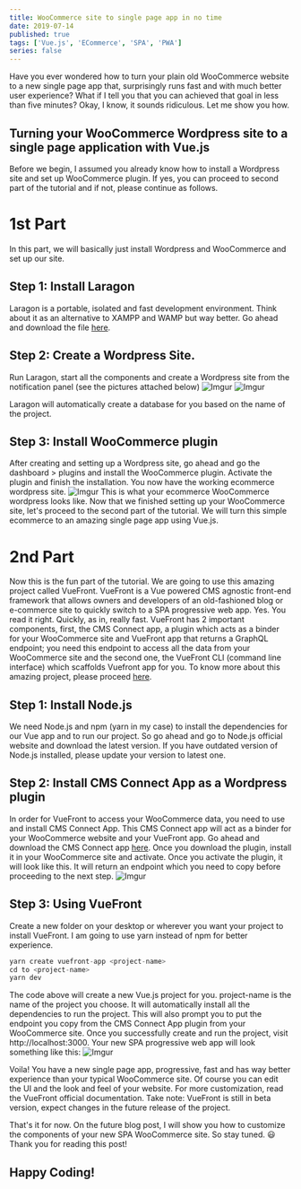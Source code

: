 ```yaml
---
title: WooCommerce site to single page app in no time
date: 2019-07-14
published: true
tags: ['Vue.js', 'ECommerce', 'SPA', 'PWA']
series: false
---
```


Have you ever wondered how to turn your plain old WooCommerce website to a new single page app that, surprisingly runs fast and with much better user experience? What if I tell you that you can achieved that goal in less than five minutes? Okay, I know, it sounds ridiculous. Let me show you how.

## Turning your WooCommerce Wordpress site to a single page application with Vue.js

Before we begin, I assumed you already know how to install a Wordpress site and set up WooCommerce plugin. If yes, you can proceed to second part of the tutorial and if not, please continue as follows.

# 1st Part

In this part, we will basically just install Wordpress and WooCommerce and set up our site.

## Step 1: Install Laragon

Laragon is a portable, isolated and fast development environment. Think about it as an alternative to XAMPP and WAMP but way better. Go ahead and download the file [here](https://laragon.org/download/).

## Step 2: Create a Wordpress Site.

Run Laragon, start all the components and create a Wordpress site from the notification panel (see the pictures attached below)
![Imgur](https://i.imgur.com/LRBsp0d.png)
![Imgur](https://i.imgur.com/7d7KCxI.png)

Laragon will automatically create a database for you based on the name of the project.

## Step 3: Install WooCommerce plugin

After creating and setting up a Wordpress site, go ahead and go the dashboard > plugins and install the WooCommerce plugin. Activate the plugin and finish the installation. You now have the working ecommerce wordpress site.
![Imgur](https://i.imgur.com/Dmpb56A.png)
This is what your ecommerce WooCommerce wordpress looks like.
Now that we finished setting up your WooCommerce site, let's proceed to the second part of the tutorial. We will turn this simple ecommerce to an amazing single page app using Vue.js.

# 2nd Part

Now this is the fun part of the tutorial. We are going to use this amazing project called VueFront. VueFront is a Vue powered CMS agnostic front-end framework that allows owners and developers of an old-fashioned blog or e-commerce site to quickly switch to a SPA progressive web app. Yes. You read it right. Quickly, as in, really fast.
VueFront has 2 important components, first, the CMS Connect app, a plugin which acts as a binder for your WooCommerce site and VueFront app that returns a GraphQL endpoint; you need this endpoint to access all the data from your WooCommerce site and the second one, the VueFront CLI (command line interface) which scaffolds Vuefront app for you. To know more about this amazing project, please proceed [here](https://vuefront.com/).

## Step 1: Install Node.js

We need Node.js and npm (yarn in my case) to install the dependencies for our Vue app and to run our project. So go ahead and go to Node.js official website and download the latest version. If you have outdated version of Node.js installed, please update your version to latest one.

## Step 2: Install CMS Connect App as a Wordpress plugin

In order for VueFront to access your WooCommerce data, you need to use and install CMS Connect App. This CMS Connect app will act as a binder for your WooCommerce website and your VueFront app. Go ahead and download the CMS Connect app [here](https://vuefront.com/cms/wordpress.html). Once you download the plugin, install it in your WooCommerce site and activate. Once you activate the plugin, it will look like this. It will return an endpoint which you need to copy before proceeding to the next step.
![Imgur](https://i.imgur.com/1Z1FdW6.png)

## Step 3: Using VueFront

Create a new folder on your desktop or wherever you want your project to install VueFront. I am going to use yarn instead of npm for better experience.

```js
yarn create vuefront-app <project-name>
cd to <project-name>
yarn dev
```

The code above will create a new Vue.js project for you. project-name is the name of the project you choose. It will automatically install all the dependencies to run the project. This will also prompt you to put the endpoint you copy from the CMS Connect App plugin from your WooCommerce site.
Once you successfully create and run the project, visit http://localhost:3000. Your new SPA progressive web app will look something like this:
![Imgur](https://i.imgur.com/e6tKtAi.png)

Voila! You have a new single page app, progressive, fast and has way better experience than your typical WooCommerce site. Of course you can edit the UI and the look and feel of your website. For more customization, read the VueFront official documentation.
Take note: VueFront is still in beta version, expect changes in the future release of the project.

That's it for now. On the future blog post, I will show you how to customize the components of your new SPA WooCommerce site. So stay tuned. 😃
Thank you for reading this post!

## Happy Coding!
